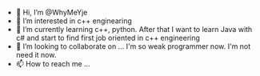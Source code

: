 - 👋 Hi, I’m @WhyMeYje
- 👀 I’m interested in c++ enginearing 
- 🌱 I’m currently learning c++, python. After that I want to learn Java with c# and start to find first job oriented in c++ engineering
- 💞️ I’m looking to collaborate on ... I'm so weak programmer now. I'm not need it now.
- 📫 How to reach me ...

<!---
WhyMeYje/WhyMeYje is a ✨ special ✨ repository because its `README.md` (this file) appears on your GitHub profile.
You can click the Preview link to take a look at your changes.
--->
